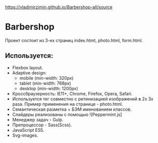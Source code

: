 https://vladimirzimin.github.io/Barbershop-all/source

# Barbershop 
Проект состоит из 3-ех страниц index.htmt, photo.html, form.html.

## Используется:
* Flexbox layout.
* Adaptive design: 
  * mobile (min-width: 320px)
  * tablet (min-width: 768px)
  * desktop (min-width: 1200px)
* Кроссбраузерность: IE11+, Chrome, Firefox, Opera, Safari.
* Используется тег <picture> совместно с ретинизацией изображений в 2x 3x раза. Пример применения на странице - photo.html.
* Семантическая разметка + БЭМ именованием классов.
* Слайдеры реализованы с помощью ![Peppermint.js]
* Менеджер задач - Gulp.
* Препроцессор - Sass(Scss).
* JavaScript ES5.
* Svg-images.

